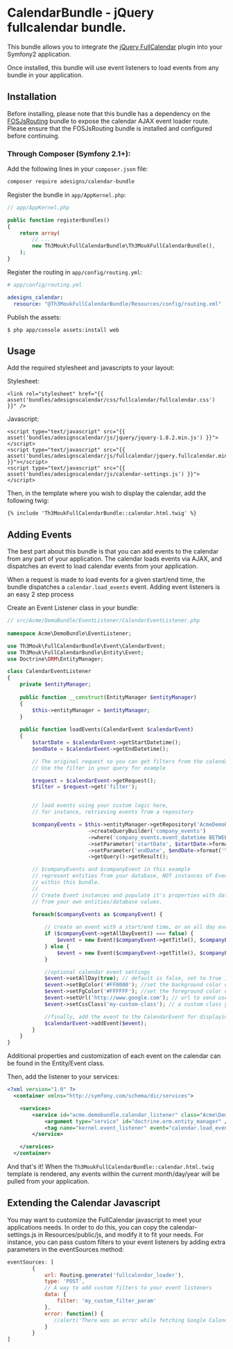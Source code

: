 CalendarBundle - jQuery fullcalendar bundle.
===============

This bundle allows you to integrate the [jQuery FullCalendar](http://arshaw.com/fullcalendar/) plugin into your Symfony2 application.

Once installed, this bundle will use event listeners to load events from any bundle in your application.

Installation
------------

Before installing, please note that this bundle has a dependency on the [FOSJsRouting](https://github.com/FriendsOfSymfony/FOSJsRoutingBundle) bundle to expose the calendar AJAX event loader route.  Please ensure that the FOSJsRouting bundle is installed and configured before continuing.

### Through Composer (Symfony 2.1+):

Add the following lines in your `composer.json` file:

```sh
composer require adesigns/calendar-bundle
```

Register the bundle in `app/AppKernel.php`:

``` php
// app/AppKernel.php

public function registerBundles()
{
    return array(
        // ...
        new Th3Mouk\FullCalendarBundle\Th3MoukFullCalendarBundle(),
    );
}
```

Register the routing in `app/config/routing.yml`:

``` yml
# app/config/routing.yml

adesigns_calendar:
  resource: "@Th3MoukFullCalendarBundle/Resources/config/routing.xml"    
```

Publish the assets:

    $ php app/console assets:install web
    
Usage
-----

Add the required stylesheet and javascripts to your layout:

Stylesheet:    
```
<link rel="stylesheet" href="{{ asset('bundles/adesignscalendar/css/fullcalendar/fullcalendar.css') }}" />
```    
Javascript:
```
<script type="text/javascript" src="{{ asset('bundles/adesignscalendar/js/jquery/jquery-1.8.2.min.js') }}"></script>
<script type="text/javascript" src="{{ asset('bundles/adesignscalendar/js/fullcalendar/jquery.fullcalendar.min.js') }}"></script>
<script type="text/javascript" src="{{ asset('bundles/adesignscalendar/js/calendar-settings.js') }}"></script>
```    
Then, in the template where you wish to display the calendar, add the following twig:

```
{% include 'Th3MoukFullCalendarBundle::calendar.html.twig' %}
```   

Adding Events
-------------    

The best part about this bundle is that you can add events to the calendar from any part of your application.  The calendar loads events via AJAX, and dispatches an event to load calendar events from your application.

When a request is made to load events for a given start/end time, the bundle dispatches a `calendar.load_events` event.  Adding event listeners is an easy 2 step process

Create an Event Listener class in your bundle:

``` php
// src/Acme/DemoBundle/EventListener/CalendarEventListener.php  
	
namespace Acme\DemoBundle\EventListener;

use Th3Mouk\FullCalendarBundle\Event\CalendarEvent;
use Th3Mouk\FullCalendarBundle\Entity\Event;
use Doctrine\ORM\EntityManager;

class CalendarEventListener
{
	private $entityManager;
	
	public function __construct(EntityManager $entityManager)
	{
		$this->entityManager = $entityManager;
	}
	
	public function loadEvents(CalendarEvent $calendarEvent)
	{
		$startDate = $calendarEvent->getStartDatetime();
		$endDate = $calendarEvent->getEndDatetime();

		// The original request so you can get filters from the calendar
        // Use the filter in your query for example

     	$request = $calendarEvent->getRequest();
        $filter = $request->get('filter');


		// load events using your custom logic here,
		// for instance, retrieving events from a repository

		$companyEvents = $this->entityManager->getRepository('AcmeDemoBundle:MyCompanyEvents')
			              ->createQueryBuilder('company_events')
			              ->where('company_events.event_datetime BETWEEN :startDate and :endDate')
			              ->setParameter('startDate', $startDate->format('Y-m-d H:i:s'))
			              ->setParameter('endDate', $endDate->format('Y-m-d H:i:s'))
			              ->getQuery()->getResult();

	    // $companyEvents and $companyEvent in this example
	    // represent entities from your database, NOT instances of Event
	    // within this bundle.
	    //
	    // Create Event instances and populate it's properties with data
	    // from your own entities/database values.
	    
		foreach($companyEvents as $companyEvent) {

		    // create an event with a start/end time, or an all day event
		    if ($companyEvent->getAllDayEvent() === false) {
		    	$event = new Event($companyEvent->getTitle(), $companyEvent->getStartDatetime(), $companyEvent->getEndDatetime());
		    } else {
		    	$event = new Event($companyEvent->getTitle(), $companyEvent->getStartDatetime(), null, true);
		    }

		    //optional calendar event settings
		    $event->setAllDay(true); // default is false, set to true if this is an all day event
		    $event->setBgColor('#FF0000'); //set the background color of the event's label
		    $event->setFgColor('#FFFFFF'); //set the foreground color of the event's label
		    $event->setUrl('http://www.google.com'); // url to send user to when event label is clicked
		    $event->setCssClass('my-custom-class'); // a custom class you may want to apply to event labels

		    //finally, add the event to the CalendarEvent for displaying on the calendar
		    $calendarEvent->addEvent($event);
		}
	}
}
```

Additional properties and customization of each event on the calendar can be found in the Entity/Event class.

Then, add the listener to your services:
``` xml
<?xml version="1.0" ?>
  <container xmlns="http://symfony.com/schema/dic/services">

    <services>
        <service id="acme.demobundle.calendar_listener" class="Acme\DemoBundle\EventListener\CalendarEventListener">
            <argument type="service" id="doctrine.orm.entity_manager" />
            <tag name="kernel.event_listener" event="calendar.load_events" method="loadEvents" />
        </service>

    </services>
  </container>
```

And that's it!  When the `Th3MoukFullCalendarBundle::calendar.html.twig` template is rendered, any events within the current month/day/year will be pulled from your application.


Extending the Calendar Javascript
-------------

You may want to customize the FullCalendar javascript to meet your applications needs.  In order to do this, you can
copy the calendar-settings.js in Resources/public/js, and modify it to fit your needs.  For instance, you can pass
custom filters to your event listeners by adding extra parameters in the eventSources method:

``` javascript
eventSources: [
        {
            url: Routing.generate('fullcalendar_loader'),
            type: 'POST',
            // A way to add custom filters to your event listeners
            data: {
                filter: 'my_custom_filter_param'
            },
            error: function() {
               //alert('There was an error while fetching Google Calendar!');
            }
        }
]
```



    
